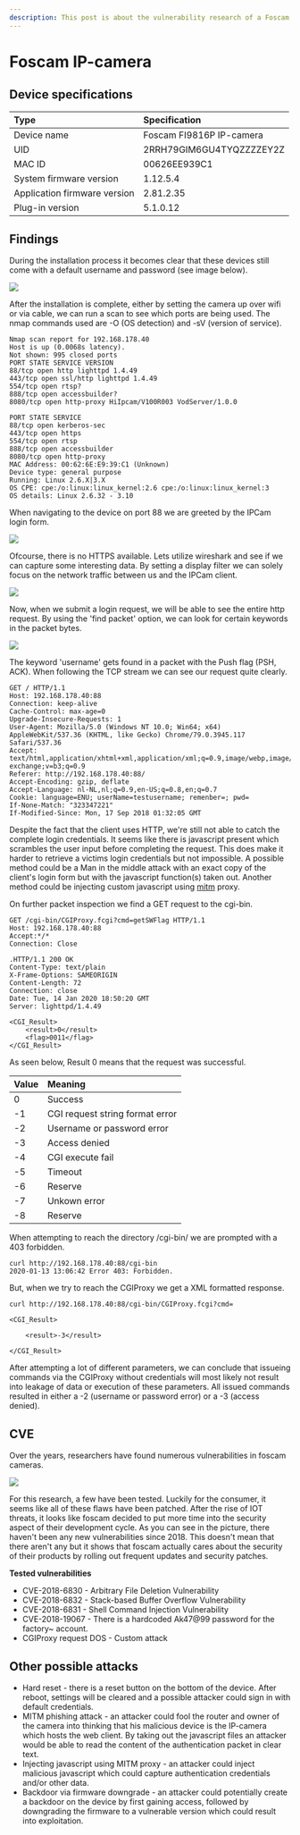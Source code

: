 ```yaml
---
description: This post is about the vulnerability research of a Foscam PT-series IP-camera.
---
```


# Foscam IP-camera

## Device specifications

| Type | Specification |
| :--- | :--- |
| Device name | Foscam FI9816P IP-camera |
| UID | 2RRH79GIM6GU4TYQZZZZEY2Z |
| MAC ID | 00626EE939C1 |
| System firmware version | 1.12.5.4 |
| Application firmware version | 2.81.2.35 |
| Plug-in version | 5.1.0.12 |



## Findings

During the installation process it becomes clear that these devices still come with a default username and password \(see image below\).

  ![](../.gitbook/assets/testnote.jpg)



After the installation is complete, either by setting the camera up over wifi or via cable, we can run a scan to see which ports are being used. The nmap commands used are -O \(OS detection\) and -sV \(version of service\).

```text
Nmap scan report for 192.168.178.40
Host is up (0.0068s latency).
Not shown: 995 closed ports
PORT STATE SERVICE VERSION
88/tcp open http lighttpd 1.4.49
443/tcp open ssl/http lighttpd 1.4.49
554/tcp open rtsp?
888/tcp open accessbuilder?
8080/tcp open http-proxy HiIpcam/V100R003 VodServer/1.0.0

PORT STATE SERVICE
88/tcp open kerberos-sec
443/tcp open https
554/tcp open rtsp
888/tcp open accessbuilder
8080/tcp open http-proxy
MAC Address: 00:62:6E:E9:39:C1 (Unknown)
Device type: general purpose
Running: Linux 2.6.X|3.X
OS CPE: cpe:/o:linux:linux_kernel:2.6 cpe:/o:linux:linux_kernel:3
OS details: Linux 2.6.32 - 3.10
```



When navigating to the device on port 88 we are greeted by the IPCam login form.

![](../.gitbook/assets/ipcamclient.png)



Ofcourse, there is no HTTPS available. Lets utilize wireshark and see if we can capture some interesting data. By setting a display filter we can solely focus on the network traffic between us and the IPCam client.

![](../.gitbook/assets/1.png)



Now, when we submit a login request, we will be able to see the entire http request. By using the 'find packet' option, we can look for certain keywords in the packet bytes.

![](../.gitbook/assets/2.png)

The keyword 'username' gets found in a packet with the Push flag \(PSH, ACK\). When following the TCP stream we can see our request quite clearly.

```text
GET / HTTP/1.1
Host: 192.168.178.40:88
Connection: keep-alive
Cache-Control: max-age=0
Upgrade-Insecure-Requests: 1
User-Agent: Mozilla/5.0 (Windows NT 10.0; Win64; x64) AppleWebKit/537.36 (KHTML, like Gecko) Chrome/79.0.3945.117 Safari/537.36
Accept: text/html,application/xhtml+xml,application/xml;q=0.9,image/webp,image/apng,*/*;q=0.8,application/signed-exchange;v=b3;q=0.9
Referer: http://192.168.178.40:88/
Accept-Encoding: gzip, deflate
Accept-Language: nl-NL,nl;q=0.9,en-US;q=0.8,en;q=0.7
Cookie: language=ENU; userName=testusername; remenber=; pwd=
If-None-Match: "323347221"
If-Modified-Since: Mon, 17 Sep 2018 01:32:05 GMT
```

Despite the fact that the client uses HTTP, we're still not able to catch the complete login credentials. It seems like there is javascript present which scrambles the user input before completing the request. This does make it harder to retrieve a victims login credentials but not impossible. A possible method could be a Man in the middle attack with an exact copy of the client's login form but with the javascript function\(s\) taken out. Another method could be injecting custom javascript using [mitm](https://github.com/mitmproxy/mitmproxy/tree/master/examples) proxy.



On further packet inspection we find a GET request to the cgi-bin.

```text
GET /cgi-bin/CGIProxy.fcgi?cmd=getSWFlag HTTP/1.1
Host: 192.168.178.40:88
Accept:*/*
Connection: Close

.HTTP/1.1 200 OK
Content-Type: text/plain
X-Frame-Options: SAMEORIGIN
Content-Length: 72
Connection: close
Date: Tue, 14 Jan 2020 18:50:20 GMT
Server: lighttpd/1.4.49

<CGI_Result>
    <result>0</result>
    <flag>0011</flag>
</CGI_Result>
```

 As seen below, Result 0 means that the request was successful.

| Value | Meaning |
| :--- | :--- |
| 0 | Success |
| -1 | CGI request string format error |
| -2 | Username or password error |
| -3 | Access denied |
| -4 | CGI execute fail |
| -5 | Timeout |
| -6 | Reserve |
| -7 | Unkown error |
| -8 | Reserve |



When attempting to reach the directory /cgi-bin/ we are prompted with a 403 forbidden.

```text
curl http://192.168.178.40:88/cgi-bin
2020-01-13 13:06:42 Error 403: Forbidden.
```

But, when we try to reach the CGIProxy we get a XML formatted response.

```text
curl http://192.168.178.40:88/cgi-bin/CGIProxy.fcgi?cmd=

<CGI_Result>

    <result>-3</result>

</CGI_Result>
```

After attempting a lot of different parameters, we can conclude that issueing commands via the CGIProxy without credentials will most likely not result into leakage of data or execution of these parameters. All issued commands resulted in either a -2 \(username or password error\) or a -3 \(access denied\). 



## CVE

Over the years, researchers have found numerous vulnerabilities in foscam cameras. 

![](../.gitbook/assets/cve.png)

For this research, a few have been tested. Luckily for the consumer, it seems like all of these flaws have been patched. After the rise of IOT threats, it looks like foscam decided to put more time into the security aspect of their development cycle. As you can see in the picture, there haven't been any new vulnerabilities since 2018. This doesn't mean that there aren't any but it shows that foscam actually cares about the security of their products by rolling out frequent updates and security patches. 

**Tested vulnerabilities** 

* CVE-2018-6830 - Arbitrary File Deletion Vulnerability
* CVE-2018-6832 - Stack-based Buffer Overflow Vulnerability
* CVE-2018-6831 - Shell Command Injection Vulnerability
* CVE-2018-19067 - There is a hardcoded Ak47@99 password for the factory~ account.
* CGIProxy request DOS - Custom attack



## Other possible attacks

* Hard reset - there is a reset button on the bottom of the device. After reboot, settings will be cleared and a possible attacker could sign in with default credentials. 
* MITM phishing attack - an attacker could fool the router and owner of the camera into thinking that his malicious device is the IP-camera which hosts the web client. By taking out the javascript files an attacker would be able to read the content of the authentication packet in clear text.
* Injecting javascript using MITM proxy - an attacker could inject malicious javascript which could capture authentication credentials and/or other data.
* Backdoor via firmware downgrade - an attacker could potentially create a backdoor on the device by first gaining access, followed by downgrading the firmware to a vulnerable version which could result into exploitation. 



